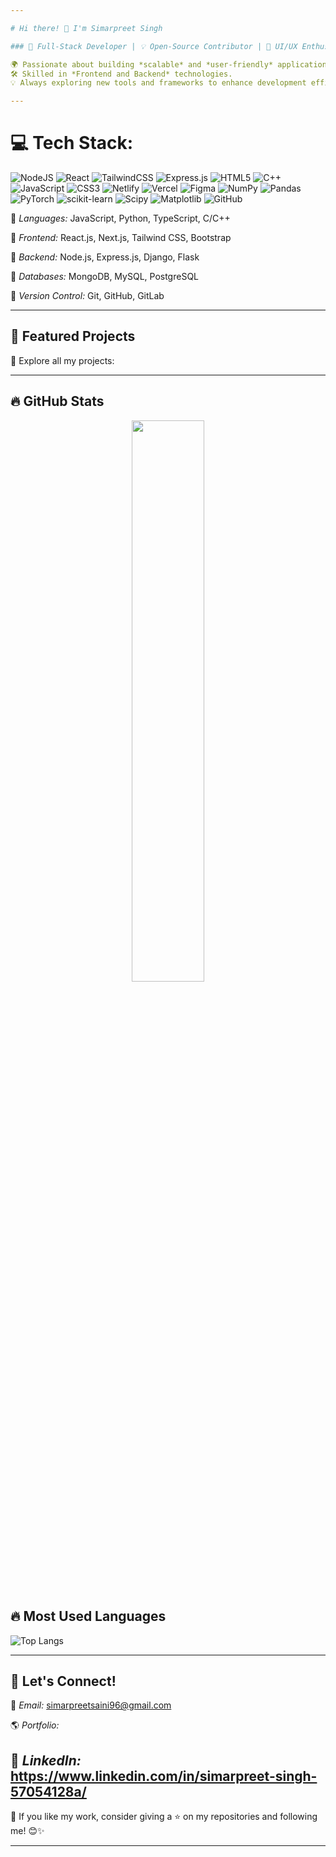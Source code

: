 ```yaml
---

# Hi there! 👋 I'm Simarpreet Singh 

### 🚀 Full-Stack Developer | 💡 Open-Source Contributor | 🎨 UI/UX Enthusiast  

🌍 Passionate about building *scalable* and *user-friendly* applications.  
🛠 Skilled in *Frontend and Backend* technologies. 
💡 Always exploring new tools and frameworks to enhance development efficiency. 

---
```

# 💻 Tech Stack:
![NodeJS](https://img.shields.io/badge/node.js-6DA55F?style=for-the-badge&logo=node.js&logoColor=white) ![React](https://img.shields.io/badge/react-%2320232a.svg?style=for-the-badge&logo=react&logoColor=%2361DAFB) ![TailwindCSS](https://img.shields.io/badge/tailwindcss-%2338B2AC.svg?style=for-the-badge&logo=tailwind-css&logoColor=white) ![Express.js](https://img.shields.io/badge/express.js-%23404d59.svg?style=for-the-badge&logo=express&logoColor=%2361DAFB) ![HTML5](https://img.shields.io/badge/html5-%23E34F26.svg?style=for-the-badge&logo=html5&logoColor=white) ![C++](https://img.shields.io/badge/c++-%2300599C.svg?style=for-the-badge&logo=c%2B%2B&logoColor=white) ![JavaScript](https://img.shields.io/badge/javascript-%23323330.svg?style=for-the-badge&logo=javascript&logoColor=%23F7DF1E) ![CSS3](https://img.shields.io/badge/css3-%231572B6.svg?style=for-the-badge&logo=css3&logoColor=white) ![Netlify](https://img.shields.io/badge/netlify-%23000000.svg?style=for-the-badge&logo=netlify&logoColor=#00C7B7) ![Vercel](https://img.shields.io/badge/vercel-%23000000.svg?style=for-the-badge&logo=vercel&logoColor=white) ![Figma](https://img.shields.io/badge/figma-%23F24E1E.svg?style=for-the-badge&logo=figma&logoColor=white) ![NumPy](https://img.shields.io/badge/numpy-%23013243.svg?style=for-the-badge&logo=numpy&logoColor=white) ![Pandas](https://img.shields.io/badge/pandas-%23150458.svg?style=for-the-badge&logo=pandas&logoColor=white) ![PyTorch](https://img.shields.io/badge/PyTorch-%23EE4C2C.svg?style=for-the-badge&logo=PyTorch&logoColor=white) ![scikit-learn](https://img.shields.io/badge/scikit--learn-%23F7931E.svg?style=for-the-badge&logo=scikit-learn&logoColor=white) ![Scipy](https://img.shields.io/badge/SciPy-%230C55A5.svg?style=for-the-badge&logo=scipy&logoColor=%white) ![Matplotlib](https://img.shields.io/badge/Matplotlib-%23ffffff.svg?style=for-the-badge&logo=Matplotlib&logoColor=black) ![GitHub](https://img.shields.io/badge/github-%23121011.svg?style=for-the-badge&logo=github&logoColor=white)



🔹 *Languages:* JavaScript, Python, TypeScript, C/C++

🔹 *Frontend:* React.js, Next.js, Tailwind CSS, Bootstrap  

🔹 *Backend:* Node.js, Express.js, Django, Flask  

🔹 *Databases:* MongoDB, MySQL, PostgreSQL   

🔹 *Version Control:* Git, GitHub, GitLab  

---

## 📌 Featured Projects  

📌 Explore all my projects: 

---

## 🔥 GitHub Stats  

<p align="center">

  <img src="https://github-readme-stats.vercel.app/api?username=Simarpreetsaini&show_icons=true&theme=radical&hide_border=true" width="48%" />
</p>

## 🔥 Most Used Languages
![Top Langs](https://github-readme-stats.vercel.app/api/top-langs/?username=Simarpreetsaini&layout=compact&theme=radical)

---

## 🤝 Let's Connect!  

📧 *Email:* simarpreetsaini96@gmail.com

🌎 *Portfolio:* 

💼 *LinkedIn:* https://www.linkedin.com/in/simarpreet-singh-57054128a/
---

🌟 If you like my work, consider giving a ⭐ on my repositories and following me! 😊✨  

---

